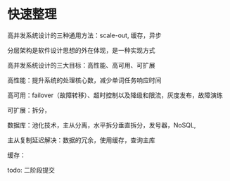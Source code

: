# 快速整理

高并发系统设计的三种通用方法：scale-out, 缓存，异步

分层架构是软件设计思想的外在体现，是一种实现方式

高并发系统设计的三大目标：高性能、高可用、可扩展

高性能：提升系统的处理核心数，减少单词任务响应时间

高可用：failover（故障转移）、超时控制以及降级和限流，灰度发布，故障演练

可扩展：拆分，

数据库：池化技术，主从分离，水平拆分垂直拆分，发号器，NoSQL,

主从复制延迟解决：数据的冗余，使用缓存，查询主库

缓存：

todo: 二阶段提交